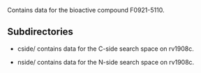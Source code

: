 Contains data for the bioactive compound F0921-5110.

## Subdirectories

- cside/ contains data for the C-side search space on rv1908c.

- nside/ contains data for the N-side search space on rv1908c.

